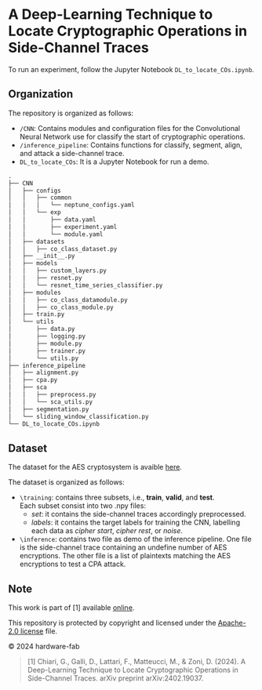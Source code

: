 # A Deep-Learning Technique to Locate Cryptographic Operations in Side-Channel Traces

To run an experiment, follow the Jupyter Notebook `DL_to_locate_COs.ipynb`.

## Organization

The repository is organized as follows:

- `/CNN`: Contains modules and configuration files for the Convolutional Neural Network use for classify the start of cryptographic operations.
- `/inference_pipeline`: Contains functions for classify, segment, align, and attack a side-channel trace.
- `DL_to_locate_COs`: It is a Jupyter Notebook for run a demo.

```txt
.
├── CNN
│   ├── configs
│   │   ├── common
│   │   │   └── neptune_configs.yaml
│   │   └── exp
│   │       ├── data.yaml
│   │       ├── experiment.yaml
│   │       └── module.yaml
│   ├── datasets
│   │   ├── co_class_dataset.py
│   ├── __init__.py
│   ├── models
│   │   ├── custom_layers.py
│   │   ├── resnet.py
│   │   └── resnet_time_series_classifier.py
│   ├── modules
│   │   ├── co_class_datamodule.py
│   │   ├── co_class_module.py
│   ├── train.py
│   └── utils
│       ├── data.py
│       ├── logging.py
│       ├── module.py
│       ├── trainer.py
│       └── utils.py
├── inference_pipeline
│   ├── alignment.py
│   ├── cpa.py
│   ├── sca
│   │   ├── preprocess.py
│   │   └── sca_utils.py
│   ├── segmentation.py
│   └── sliding_window_classification.py
└── DL_to_locate_COs.ipynb
```

## Dataset

The dataset for the AES cryptosystem is avaible [here](https://doi.org/10.5281/zenodo.10955733).

The dataset is organized as follows:

- `\training`: contains three subsets, i.e., __train__, __valid__, and __test__.  
    Each subset consist into two .npy files:
  - _set_: it contains the side-channel traces accordingly preprocessed.
  - _labels_: it contains the target labels for training the CNN, labelling each data as _cipher start_, _cipher rest_, or _noise_.
- `\inference`: contains two file as demo of the inference pipeline.
    One file is the side-channel trace containing an undefine number of AES encryptions. The other file is a list of plaintexts matching the AES encryptions to test a CPA attack.

## Note

This work is part of [1] available [online](https://arxiv.org/abs/2402.19037).

This repository is protected by copyright and licensed under the [Apache-2.0 license](https://github.com/hardware-fab/DL-to-locate-COs-for-SCA/blob/main/LICENSE) file.

© 2024 hardware-fab

> [1] Chiari, G., Galli, D., Lattari, F., Matteucci, M., & Zoni, D. (2024). A Deep-Learning Technique to Locate Cryptographic Operations in Side-Channel Traces. arXiv preprint arXiv:2402.19037.
